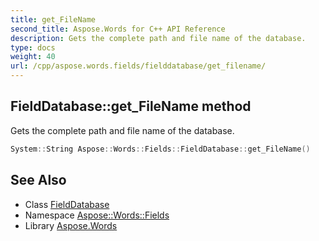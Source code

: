```yaml
---
title: get_FileName
second_title: Aspose.Words for C++ API Reference
description: Gets the complete path and file name of the database.
type: docs
weight: 40
url: /cpp/aspose.words.fields/fielddatabase/get_filename/
---
```

## FieldDatabase::get_FileName method


Gets the complete path and file name of the database.

```cpp
System::String Aspose::Words::Fields::FieldDatabase::get_FileName()
```

## See Also

* Class [FieldDatabase](../)
* Namespace [Aspose::Words::Fields](../../)
* Library [Aspose.Words](../../../)
